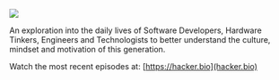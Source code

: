 ![](http://hacker.bio/images/logo-small.png)

An exploration into the daily lives of Software Developers, Hardware Tinkers, Engineers and Technologists to better understand the culture, mindset and motivation of this generation.

Watch the most recent episodes at: [https://hacker.bio](hacker.bio)
